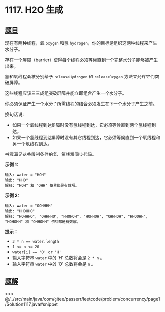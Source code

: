 # 1117. H2O 生成

## [题目](https://leetcode.cn/problems/building-h2o/)
现在有两种线程，氧 `oxygen` 和氢 `hydrogen`，你的目标是组织这两种线程来产生水分子。

存在一个屏障（barrier）使得每个线程必须等候直到一个完整水分子能够被产生出来。

氢和氧线程会被分别给予 `releaseHydrogen` 和 `releaseOxygen` 方法来允许它们突破屏障。

这些线程应该三三成组突破屏障并能立即组合产生一个水分子。

你必须保证产生一个水分子所需线程的结合必须发生在下一个水分子产生之前。

换句话说:

* 如果一个氧线程到达屏障时没有氢线程到达，它必须等候直到两个氢线程到达。
* 如果一个氢线程到达屏障时没有其它线程到达，它必须等候直到一个氧线程和另一个氢线程到达。

书写满足这些限制条件的氢、氧线程同步代码。

**示例 1:**

```
输入: water = "HOH"
输出: "HHO"
解释: "HOH" 和 "OHH" 依然都是有效解。
```

**示例 2:**

```
输入: water = "OOHHHH"
输出: "HHOHHO"
解释: "HOHHHO", "OHHHHO", "HHOHOH", "HOHHOH", "OHHHOH", "HHOOHH", "HOHOHH" 和 "OHHOHH" 依然都是有效解。
```

**提示：**

* `3 * n == water.length`
* `1 <= n <= 20`
* `water[i] == 'O' or 'H'`
* 输入字符串 `water` 中的 'H' 总数将会是 `2 * n` 。
* 输入字符串 `water` 中的 'O' 总数将会是 `n` 。


## [题解](https://github.com/PasseRR/JavaLeetCode/blob/master/src/main/java/com/gitee/passerr/leetcode/problem/concurrency/page1/Solution1117.java)

<<< @/../src/main/java/com/gitee/passerr/leetcode/problem/concurrency/page1/Solution1117.java#snippet
